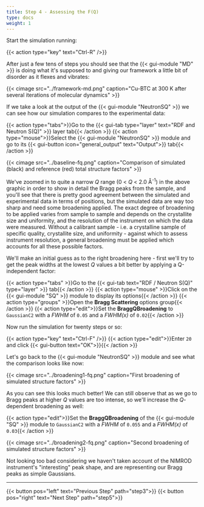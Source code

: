```yaml
---
title: Step 4 - Assessing the F(Q)
type: docs
weight: 1
---
```


Start the simulation running:

{{< action type="key" text="Ctrl-R" />}}

After just a few tens of steps you should see that the {{< gui-module "MD" >}} is doing what it's supposed to and giving our framework a little bit of disorder as it flexes and vibrates:

{{< cimage src="../framework-md.png" caption="Cu-BTC at 300 K after several iterations of molecular dynamics" >}}

If we take a look at the output of the {{< gui-module "NeutronSQ" >}} we can see how our simulation compares to the experimental data:

{{< action type="tabs">}}Go to the {{< gui-tab type="layer" text="RDF and Neutron S(Q)" >}} layer tab{{< /action >}}
{{< action type="mouse">}}Select the {{< gui-module "NeutronSQ" >}} module and go to its {{< gui-button icon="general_output" text="Output">}} tab{{< /action >}}

{{< cimage src="../baseline-fq.png" caption="Comparison of simulated (black) and reference (red) total structure factors" >}}

We've zoomed in to quite a narrow $Q$ range (0 < $Q$ < 2.0 &#8491;<sup>-1</sup>) in the above graphic in order to show in detail the Bragg peaks from the sample, and you'll see that there is pretty good agreement between the simulated and experimental data in terms of positions, but the simulated data are way too sharp and need some broadening applied. The exact degree of broadening to be applied varies from sample to sample and depends on the crystallite size and uniformity, and the resolution of the instrument on which the data were measured. Without a calibrant sample - i.e. a crystalline sample of specific quality, crystallite size, and uniformity - against which to assess instrument resolution, a general broadening must be applied which accounts for all these possible factors.

We'll make an initial guess as to the right broadening here - first we'll try to get the peak widths at the lowest $Q$ values a bit better by applying a Q-independent factor:

{{< action type="tabs" >}}Go to the {{< gui-tab text="RDF / Neutron S(Q)" type="layer" >}} tab{{< /action >}}
{{< action type="mouse" >}}Click on the {{< gui-module "SQ" >}} module to display its options{{< /action >}}
{{< action type="groups" >}}Open the **Bragg Scattering** options group{{< /action >}}
{{< action type="edit">}}Set the **BraggQBroadening** to `GaussianC2` with a _FWHM_ of `0.05` and a _FWHM(x)_ of `0.02`{{< /action >}}

Now run the simulation for twenty steps or so:

{{< action type="key" text="Ctrl-F" />}}
{{< action type="edit">}}Enter `20` and click {{< gui-button text="OK">}}{{< /action >}}

Let's go back to the {{< gui-module "NeutronSQ" >}} module and see what the comparison looks like now:

{{< cimage src="../broadening1-fq.png" caption="First broadening of simulated structure factors" >}}

As you can see this looks much better! We can still observe that as we go to Bragg peaks at higher $Q$ values are too intense, so we'll increase the $Q$-dependent broadening as well:

{{< action type="edit">}}Set the **BraggQBroadening** of the {{< gui-module "SQ" >}} module to `GaussianC2` with a _FWHM_ of `0.055` and a _FWHM(x)_ of `0.03`{{< /action >}}

{{< cimage src="../broadening2-fq.png" caption="Second broadening of simulated structure factors" >}}

Not looking too bad considering we haven't taken account of the NIMROD instrument's "interesting" peak shape, and are representing our Bragg peaks as simple Gaussians.

 * * *
{{< button pos="left" text="Previous Step" path="step3">}}
{{< button pos="right" text="Next Step" path="step5">}}
